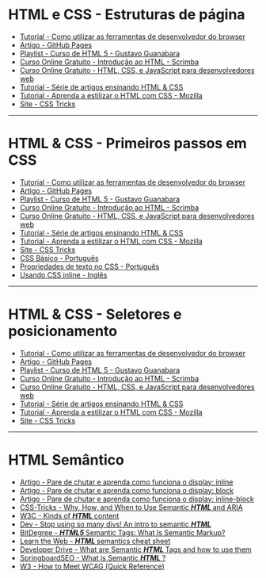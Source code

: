 # HTML e CSS - Estruturas de página

<ul>
  <li>
    <div class="pt-1 pb-1">
      <a class="external-link" href="https://www.khanacademy.org/computing/computer-programming/html-css/web-development-tools/a/using-the-browser-developer-tools" target="_blank" rel="noopener noreferrer">
        Tutorial - Como utilizar as ferramentas de desenvolvedor do browser
      </a>
    </div>
  </li>
  <li>
    <div class="pt-1 pb-1">
      <a class="external-link" href="http://jmcglone.com/guides/github-pages/" target="_blank" rel="noopener noreferrer">
        Artigo - GitHub Pages
      </a>
    </div>
  </li>
  <li>
    <div class="pt-1 pb-1">
      <a class="external-link" href="https://www.youtube.com/playlist?list=PLHz_AreHm4dlAnJ_jJtV29RFxnPHDuk9o" target="_blank" rel="noopener noreferrer">
        Playlist - Curso de HTML 5 - Gustavo Guanabara
      </a>
    </div>
  </li>
  <li>
    <div class="pt-1 pb-1">
      <a class="external-link" href="https://scrimba.com/g/ghtml" target="_blank" rel="noopener noreferrer">
        Curso Online Gratuito - Introdução ao HTML - Scrimba
      </a>
    </div>
  </li>
  <li>
    <div class="pt-1 pb-1">
      <a class="external-link" href="https://www.coursera.org/learn/html-css-javascript-for-web-developers/home/welcome" target="_blank" rel="noopener noreferrer">
        Curso Online Gratuito - HTML, CSS, e JavaScript para desenvolvedores web
      </a>
    </div>
  </li>
  <li>
    <div class="pt-1 pb-1">
      <a class="external-link" href="https://internetingishard.com/" target="_blank" rel="noopener noreferrer">
        Tutorial - Série de artigos ensinando HTML &amp; CSS
      </a>
    </div>
  </li>
  <li>
    <div class="pt-1 pb-1">
      <a class="external-link" href="https://developer.mozilla.org/en-US/docs/Learn/CSS" target="_blank" rel="noopener noreferrer">
        Tutorial - Aprenda a estilizar o HTML com CSS - Mozilla
      </a>
    </div>
  </li>
  <li>
    <div class="pt-1 pb-1">
      <a class="external-link" href="https://css-tricks.com/" target="_blank" rel="noopener noreferrer">
        Site - CSS Tricks
      </a>
    </div>
  </li>
</ul>

<hr>

# HTML & CSS - Primeiros passos em CSS

<ul>
  <li>
    <div class="pt-1 pb-1">
      <a class="external-link" href="https://www.khanacademy.org/computing/computer-programming/html-css/web-development-tools/a/using-the-browser-developer-tools" target="_blank" rel="noopener noreferrer">
        Tutorial - Como utilizar as ferramentas de desenvolvedor do browser
      </a>
    </div>
  </li>
  <li>
    <div class="pt-1 pb-1">
      <a class="external-link" href="http://jmcglone.com/guides/github-pages/" target="_blank" rel="noopener noreferrer">
        Artigo - GitHub Pages
      </a>
    </div>
  </li>
  <li>
    <div class="pt-1 pb-1">
      <a class="external-link" href="https://www.youtube.com/playlist?list=PLHz_AreHm4dlAnJ_jJtV29RFxnPHDuk9o" target="_blank" rel="noopener noreferrer">
        Playlist - Curso de HTML 5 - Gustavo Guanabara
      </a>
    </div>
  </li>
  <li>
    <div class="pt-1 pb-1">
      <a class="external-link" href="https://scrimba.com/g/ghtml" target="_blank" rel="noopener noreferrer">
        Curso Online Gratuito - Introdução ao HTML - Scrimba
      </a>
    </div>
  </li>
  <li>
    <div class="pt-1 pb-1">
      <a class="external-link" href="https://www.coursera.org/learn/html-css-javascript-for-web-developers/home/welcome" target="_blank" rel="noopener noreferrer">
        Curso Online Gratuito - HTML, CSS, e JavaScript para desenvolvedores web
      </a>
    </div>
  </li>
  <li>
    <div class="pt-1 pb-1">
      <a class="external-link" href="https://internetingishard.com/" target="_blank" rel="noopener noreferrer">
        Tutorial - Série de artigos ensinando HTML &amp; CSS
      </a>
    </div>
  </li>
  <li>
    <div class="pt-1 pb-1">
      <a class="external-link" href="https://developer.mozilla.org/en-US/docs/Learn/CSS" target="_blank" rel="noopener noreferrer">
        Tutorial - Aprenda a estilizar o HTML com CSS - Mozilla
      </a>
    </div>
  </li>
  <li>
    <div class="pt-1 pb-1">
      <a class="external-link" href="https://css-tricks.com/" target="_blank" rel="noopener noreferrer">
        Site - CSS Tricks
      </a>
    </div>
  </li>
  <li>
    <div class="pt-1 pb-1">
      <a class="external-link" href="https://pt.khanacademy.org/computing/computer-programming/html-css/intro-to-css/pt/css-basics" target="_blank" rel="noopener noreferrer">
        CSS Básico - Português
      </a>
    </div>
  </li>
  <li>
    <div class="pt-1 pb-1">
      <a class="external-link" href="https://pt.khanacademy.org/computing/computer-programming/html-css/css-text-properties/pt/css-font-family-property" target="_blank" rel="noopener noreferrer">
        Propriedades de texto no CSS - Português
      </a>
    </div>
  </li>
  <li>
    <div class="pt-1 pb-1">
      <a class="external-link" href="https://www.khanacademy.org/computing/computer-programming/html-css/more-ways-to-embed-css/pt/using-inline-css-styles" target="_blank" rel="noopener noreferrer">
        Usando CSS inline - Inglês
      </a>
    </div>
  </li>
</ul>

<hr>

# HTML & CSS - Seletores e posicionamento

<ul>
  <li>
    <div class="pt-1 pb-1">
      <a class="external-link" href="https://www.khanacademy.org/computing/computer-programming/html-css/web-development-tools/a/using-the-browser-developer-tools" target="_blank" rel="noopener noreferrer">
        Tutorial - Como utilizar as ferramentas de desenvolvedor do browser
      </a>
    </div>
  </li>
  <li>
    <div class="pt-1 pb-1">
      <a class="external-link" href="http://jmcglone.com/guides/github-pages/" target="_blank" rel="noopener noreferrer">
        Artigo - GitHub Pages
      </a>
    </div>
  </li>
  <li>
    <div class="pt-1 pb-1">
      <a class="external-link" href="https://www.youtube.com/playlist?list=PLHz_AreHm4dlAnJ_jJtV29RFxnPHDuk9o" target="_blank" rel="noopener noreferrer">
        Playlist - Curso de HTML 5 - Gustavo Guanabara
      </a>
    </div>
  </li>
  <li>
    <div class="pt-1 pb-1">
      <a class="external-link" href="https://scrimba.com/g/ghtml" target="_blank" rel="noopener noreferrer">
        Curso Online Gratuito - Introdução ao HTML - Scrimba
      </a>
    </div>
  </li>
  <li>
    <div class="pt-1 pb-1">
      <a class="external-link" href="https://www.coursera.org/learn/html-css-javascript-for-web-developers/home/welcome" target="_blank" rel="noopener noreferrer">
        Curso Online Gratuito - HTML, CSS, e JavaScript para desenvolvedores web
      </a>
    </div>
  </li>
  <li>
    <div class="pt-1 pb-1">
      <a class="external-link" href="https://internetingishard.com/" target="_blank" rel="noopener noreferrer">
        Tutorial - Série de artigos ensinando HTML &amp; CSS
      </a>
    </div>
  </li>
  <li>
    <div class="pt-1 pb-1">
      <a class="external-link" href="https://developer.mozilla.org/en-US/docs/Learn/CSS" target="_blank" rel="noopener noreferrer">
        Tutorial - Aprenda a estilizar o HTML com CSS - Mozilla
      </a>
    </div>
  </li>
  <li>
    <div class="pt-1 pb-1">
      <a class="external-link" href="https://css-tricks.com/" target="_blank" rel="noopener noreferrer">
        Site - CSS Tricks
      </a>
    </div>
  </li>
</ul>

<hr>

# HTML Semântico

<ul>
  <li>
    <div class="pt-1 pb-1">
      <a class="external-link" href="https://medium.com/collabcode/pare-de-chutar-e-aprenda-como-funciona-o-display-inline-4ccb7b77371d" target="_blank" rel="noopener noreferrer">
        Artigo - Pare de chutar e aprenda como funciona o display: inline
      </a>
    </div>
  </li>
  <li>
    <div class="pt-1 pb-1">
      <a class="external-link" href="https://medium.com/collabcode/pare-de-chutar-e-aprenda-como-funciona-o-display-block-98480c987950" target="_blank" rel="noopener noreferrer">
        Artigo - Pare de chutar e aprenda como funciona o display: block
      </a>
    </div>
  </li>
  <li>
    <div class="pt-1 pb-1">
      <a class="external-link" href="https://medium.com/collabcode/pare-de-chutar-e-aprenda-como-funciona-o-display-inline-block-4e6cba2f19d4" target="_blank" rel="noopener noreferrer">
        Artigo - Pare de chutar e aprenda como funciona o display: inline-block
      </a>
    </div>
  </li>
  <li>
    <div class="pt-1 pb-1">
      <a class="external-link" href="https://css-tricks.com/why-how-and-when-to-use-semantic-html-and-aria/" target="_blank" rel="noopener noreferrer">
        CSS-Tricks - Why, How, and When to Use Semantic 
        <strong>
          <em>
            HTML
          </em>
        </strong>
         and ARIA
      </a>
    </div>
  </li>
  <li>
    <div class="pt-1 pb-1">
      <a class="external-link" href="https://www.w3.org/TR/2011/WD-html5-20110525/content-models.html" target="_blank" rel="noopener noreferrer">
        W3C - Kinds of 
        <strong>
          <em>
            HTML
          </em>
        </strong>
         content
      </a>
    </div>
  </li>
  <li>
    <div class="pt-1 pb-1">
      <a class="external-link" href="https://dev.to/kenbellows/stop-using-so-many-divs-an-intro-to-semantic-html-3i9i" target="_blank" rel="noopener noreferrer">
        Dev - Stop using so many divs! An intro to semantic 
        <strong>
          <em>
            HTML
          </em>
        </strong>
      </a>
    </div>
  </li>
  <li>
    <div class="pt-1 pb-1">
      <a class="external-link" href="https://www.bitdegree.org/learn/html5-semantic-tags" target="_blank" rel="noopener noreferrer">
        BitDegree - 
        <strong>
          <em>
            HTML5
          </em>
        </strong>
         Semantic Tags: What Is Semantic Markup?
      </a>
    </div>
  </li>
  <li>
    <div class="pt-1 pb-1">
      <a class="external-link" href="https://learn-the-web.algonquindesign.ca/topics/html-semantics-cheat-sheet/" target="_blank" rel="noopener noreferrer">
        Learn the Web - 
        <strong>
          <em>
            HTML
          </em>
        </strong>
         semantics cheat sheet
      </a>
    </div>
  </li>
  <li>
    <div class="pt-1 pb-1">
      <a class="external-link" href="https://www.developerdrive.com/what-are-semantic-html-tags/" target="_blank" rel="noopener noreferrer">
        Developer Drive - What are Semantic 
        <strong>
          <em>
            HTML
          </em>
        </strong>
         Tags and how to use them
      </a>
    </div>
  </li>
  <li>
    <div class="pt-1 pb-1">
      <a class="external-link" href="http://www.springboardseo.com/resources/what-is/semantic-html.html" target="_blank" rel="noopener noreferrer">
        SpringboardSEO - What is Semantic 
        <strong>
          <em>
            HTML
          </em>
        </strong>
        ?
      </a>
    </div>
  </li>
  <li>
    <div class="pt-1 pb-1">
      <a class="external-link" href="https://www.w3.org/WAI/WCAG21/quickref/?versions=2.0" target="_blank" rel="noopener noreferrer">
        W3 - How to Meet WCAG (Quick Reference)
      </a>
    </div>
  </li>
</ul>